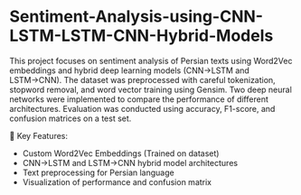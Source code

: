 # Sentiment-Analysis-using-CNN-LSTM-LSTM-CNN-Hybrid-Models


This project focuses on sentiment analysis of Persian texts using Word2Vec embeddings and hybrid deep learning models (CNN→LSTM and LSTM→CNN). The dataset was preprocessed with careful tokenization, stopword removal, and word vector training using Gensim. Two deep neural networks were implemented to compare the performance of different architectures. Evaluation was conducted using accuracy, F1-score, and confusion matrices on a test set.

📌 Key Features:
- Custom Word2Vec Embeddings (Trained on dataset)
- CNN→LSTM and LSTM→CNN hybrid model architectures
- Text preprocessing for Persian language
- Visualization of performance and confusion matrix
